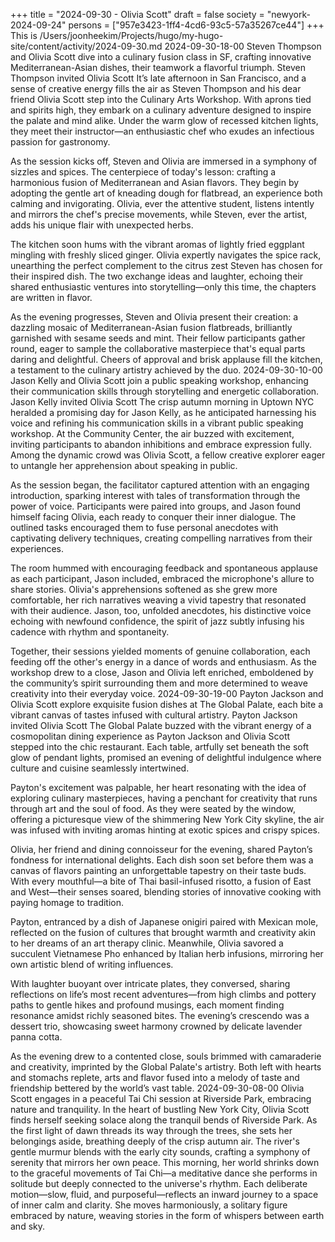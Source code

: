 +++
title = "2024-09-30 - Olivia Scott"
draft = false
society = "newyork-2024-09-24"
persons = ["957e3423-1ff4-4cd6-93c5-57a35267ce44"]
+++
This is /Users/joonheekim/Projects/hugo/my-hugo-site/content/activity/2024-09-30.md
2024-09-30-18-00
Steven Thompson and Olivia Scott dive into a culinary fusion class in SF, crafting innovative Mediterranean-Asian dishes, their teamwork a flavorful triumph.
Steven Thompson invited Olivia Scott
It’s late afternoon in San Francisco, and a sense of creative energy fills the air as Steven Thompson and his dear friend Olivia Scott step into the Culinary Arts Workshop. With aprons tied and spirits high, they embark on a culinary adventure designed to inspire the palate and mind alike. Under the warm glow of recessed kitchen lights, they meet their instructor—an enthusiastic chef who exudes an infectious passion for gastronomy.

As the session kicks off, Steven and Olivia are immersed in a symphony of sizzles and spices. The centerpiece of today's lesson: crafting a harmonious fusion of Mediterranean and Asian flavors. They begin by adopting the gentle art of kneading dough for flatbread, an experience both calming and invigorating. Olivia, ever the attentive student, listens intently and mirrors the chef's precise movements, while Steven, ever the artist, adds his unique flair with unexpected herbs.

The kitchen soon hums with the vibrant aromas of lightly fried eggplant mingling with freshly sliced ginger. Olivia expertly navigates the spice rack, unearthing the perfect complement to the citrus zest Steven has chosen for their inspired dish. The two exchange ideas and laughter, echoing their shared enthusiastic ventures into storytelling—only this time, the chapters are written in flavor.

As the evening progresses, Steven and Olivia present their creation: a dazzling mosaic of Mediterranean-Asian fusion flatbreads, brilliantly garnished with sesame seeds and mint. Their fellow participants gather round, eager to sample the collaborative masterpiece that's equal parts daring and delightful. Cheers of approval and brisk applause fill the kitchen, a testament to the culinary artistry achieved by the duo.
2024-09-30-10-00
Jason Kelly and Olivia Scott join a public speaking workshop, enhancing their communication skills through storytelling and energetic collaboration.
Jason Kelly invited Olivia Scott
The crisp autumn morning in Uptown NYC heralded a promising day for Jason Kelly, as he anticipated harnessing his voice and refining his communication skills in a vibrant public speaking workshop. At the Community Center, the air buzzed with excitement, inviting participants to abandon inhibitions and embrace expression fully. Among the dynamic crowd was Olivia Scott, a fellow creative explorer eager to untangle her apprehension about speaking in public.

As the session began, the facilitator captured attention with an engaging introduction, sparking interest with tales of transformation through the power of voice. Participants were paired into groups, and Jason found himself facing Olivia, each ready to conquer their inner dialogue. The outlined tasks encouraged them to fuse personal anecdotes with captivating delivery techniques, creating compelling narratives from their experiences.

The room hummed with encouraging feedback and spontaneous applause as each participant, Jason included, embraced the microphone's allure to share stories. Olivia's apprehensions softened as she grew more comfortable, her rich narratives weaving a vivid tapestry that resonated with their audience. Jason, too, unfolded anecdotes, his distinctive voice echoing with newfound confidence, the spirit of jazz subtly infusing his cadence with rhythm and spontaneity.

Together, their sessions yielded moments of genuine collaboration, each feeding off the other's energy in a dance of words and enthusiasm. As the workshop drew to a close, Jason and Olivia left enriched, emboldened by the community’s spirit surrounding them and more determined to weave creativity into their everyday voice.
2024-09-30-19-00
Payton Jackson and Olivia Scott explore exquisite fusion dishes at The Global Palate, each bite a vibrant canvas of tastes infused with cultural artistry.
Payton Jackson invited Olivia Scott
The Global Palate buzzed with the vibrant energy of a cosmopolitan dining experience as Payton Jackson and Olivia Scott stepped into the chic restaurant. Each table, artfully set beneath the soft glow of pendant lights, promised an evening of delightful indulgence where culture and cuisine seamlessly intertwined. 

Payton's excitement was palpable, her heart resonating with the idea of exploring culinary masterpieces, having a penchant for creativity that runs through art and the soul of food. As they were seated by the window, offering a picturesque view of the shimmering New York City skyline, the air was infused with inviting aromas hinting at exotic spices and crispy spices. 

Olivia, her friend and dining connoisseur for the evening, shared Payton’s fondness for international delights. Each dish soon set before them was a canvas of flavors painting an unforgettable tapestry on their taste buds. With every mouthful—a bite of Thai basil-infused risotto, a fusion of East and West—their senses soared, blending stories of innovative cooking with paying homage to tradition.

Payton, entranced by a dish of Japanese onigiri paired with Mexican mole, reflected on the fusion of cultures that brought warmth and creativity akin to her dreams of an art therapy clinic. Meanwhile, Olivia savored a succulent Vietnamese Pho enhanced by Italian herb infusions, mirroring her own artistic blend of writing influences.

With laughter buoyant over intricate plates, they conversed, sharing reflections on life’s most recent adventures—from high climbs and pottery paths to gentle hikes and profound musings, each moment finding resonance amidst richly seasoned bites. The evening’s crescendo was a dessert trio, showcasing sweet harmony crowned by delicate lavender panna cotta. 

As the evening drew to a contented close, souls brimmed with camaraderie and creativity, imprinted by the Global Palate's artistry. Both left with hearts and stomachs replete, arts and flavor fused into a melody of taste and friendship bettered by the world’s vast table.
2024-09-30-08-00
Olivia Scott engages in a peaceful Tai Chi session at Riverside Park, embracing nature and tranquility.
In the heart of bustling New York City, Olivia Scott finds herself seeking solace along the tranquil bends of Riverside Park. As the first light of dawn threads its way through the trees, she sets her belongings aside, breathing deeply of the crisp autumn air. The river's gentle murmur blends with the early city sounds, crafting a symphony of serenity that mirrors her own peace. This morning, her world shrinks down to the graceful movements of Tai Chi—a meditative dance she performs in solitude but deeply connected to the universe's rhythm. Each deliberate motion—slow, fluid, and purposeful—reflects an inward journey to a space of inner calm and clarity. She moves harmoniously, a solitary figure embraced by nature, weaving stories in the form of whispers between earth and sky.
